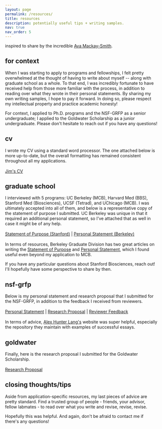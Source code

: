 ```yaml
---
layout: page
permalink: /resources/
title: resources
description: potentially useful tips + writing samples.
nav: true
nav_order: 5
---
```

inspired to share by the incredible [Ava Mackay-Smith](https://a-mackaysmith.com/).

## for context
When I was starting to apply to programs and fellowships, I felt pretty overwhelmed at the thought of having to write about myself -- along with graduate school as a whole. To that end, I was incredibly fortunate to have received help from those more familiar with the process, in addition to reading over what they wrote in their personal statements. By sharing my own writing samples, I hope to pay it forward. In doing so, please respect my intellectual property and practice academic honesty!

For context, I applied to Ph.D. programs and the NSF-GRFP as a senior undergraduate; I applied to the Goldwater Scholarship as a junior undergraduate. Please don't hesitate to reach out if you have any questions!

## cv
I wrote my CV using a standard word processor. The one attached below is more up-to-date, but the overall formatting has remained consistent throughout all my applications.  
<br>
<a href='https://jimluzhang.com/assets/pdf/JLZ_CV.pdf'>Jim's CV</a>
<br>
## graduate school
I interviewed with 5 programs: UC Berkeley (MCB), Harvard Med (BBS), Stanford Med (Biosciences), UCSF (Tetrad), and UChicago (MCB). I was ultimately accepted into all of them, and below is a representative copy of the statement of purpose I submitted. UC Berkeley was unique in that it required an additional personal statement, so I've attached that as well in case it might be of any help.  
<br>
<a href='https://jimluzhang.com/assets/pdf/JLZ_SOP.pdf'>Statement of Purpose (Stanford)</a> | <a href='https://jimluzhang.com/assets/pdf/JLZ_PS.pdf'>Personal Statement (Berkeley)</a>  
<br>
In terms of resources, Berkeley Graduate Division has two great articles on writing the <a href='https://grad.berkeley.edu/admissions/steps-to-apply/requirements/statement-purpose/'>Statement of Purpose</a> and <a href='https://grad.berkeley.edu/admissions/steps-to-apply/requirements/personal-statement/'>Personal Statement</a>, which I found useful even beyond my application to MCB.

If you have any particular questions about Stanford Biosciences, reach out! I'll hopefully have some perspective to share by then.

## nsf-grfp
Below is my personal statement and research proposal that I submitted for the NSF-GRFP, in addition to the feedback I received from reviewers.  
<br>
<a href='https://jimluzhang.com/assets/pdf/JLZ_NSFPS.pdf'>Personal Statement</a> | <a href='https://jimluzhang.com/assets/pdf/JLZ_NSFRP.pdf'>Research Proposal</a> | <a href='https://jimluzhang.com/assets/pdf/JLZ_NSFFeedback.pdf'>Reviewer Feedback</a>  
<br>
In terms of advice, <a href='https://www.alexhunterlang.com/nsf-fellowship'>Alex Hunter Lang's</a> website was super helpful, especially the repository they maintain with examples of successful essays. 

## goldwater
Finally, here is the research proposal I submitted for the Goldwater Scholarship.  
<br>
<a href='https://jimluzhang.com/assets/pdf/JLZ_GWRP.pdf'>Research Proposal</a>
<br>

## closing thoughts/tips
Aside from application-specific resources, my last pieces of advice are pretty standard. Find a trusted group of people - friends, your advisor, fellow labmates - to read over what you write and revise, revise, revise. 

Hopefully this was helpful. And again, don't be afraid to contact me if there's any questions!